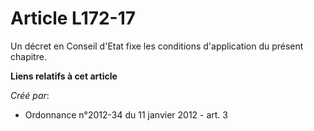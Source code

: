 # Article L172-17

Un décret en Conseil d'Etat fixe les conditions d'application du présent chapitre.

**Liens relatifs à cet article**

_Créé par_:

  - Ordonnance n°2012-34 du 11 janvier 2012 - art. 3
